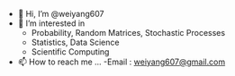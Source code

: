 - 👋 Hi, I’m @weiyang607
- 👀 I’m interested in 
  - Probability, Random Matrices, Stochastic Processes
  - Statistics, Data Science
  - Scientific Computing
- 📫 How to reach me ...
  -Email : weiyang607@gmail.com

<!---
weiyang607/weiyang607 is a ✨ special ✨ repository because its `README.md` (this file) appears on your GitHub profile.
You can click the Preview link to take a look at your changes.
--->
